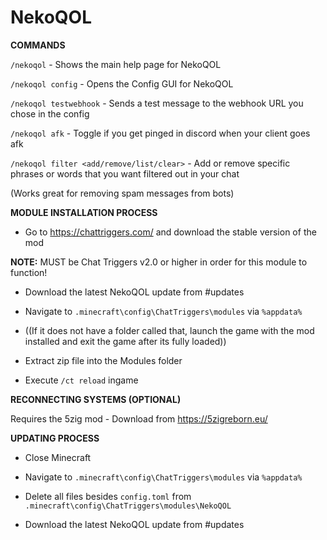 # NekoQOL

**COMMANDS**

`/nekoqol` - Shows the main help page for NekoQOL

`/nekoqol config` - Opens the Config GUI for NekoQOL

`/nekoqol testwebhook` - Sends a test message to the webhook URL you chose in the config

`/nekoqol afk` - Toggle if you get pinged in discord when your client goes afk

`/nekoqol filter <add/remove/list/clear>` - Add or remove specific phrases or words that you want filtered out in your chat

(Works great for removing spam messages from bots)



**MODULE INSTALLATION PROCESS**

- Go to https://chattriggers.com/ and download the stable version of the mod

**NOTE:** MUST be Chat Triggers v2.0 or higher in order for this module to function!

- Download the latest NekoQOL update from #updates 

- Navigate to `.minecraft\config\ChatTriggers\modules` via `%appdata%` 

- ((If it does not have a folder called that, launch the game with the mod installed and exit the game after its fully loaded))

- Extract zip file into the Modules folder

- Execute `/ct reload` ingame


**RECONNECTING SYSTEMS (OPTIONAL)**

Requires the 5zig mod - Download from https://5zigreborn.eu/


**UPDATING PROCESS**

- Close Minecraft

- Navigate to `.minecraft\config\ChatTriggers\modules` via `%appdata%`

- Delete all files besides `config.toml` from `.minecraft\config\ChatTriggers\modules\NekoQOL`

- Download the latest NekoQOL update from #updates
